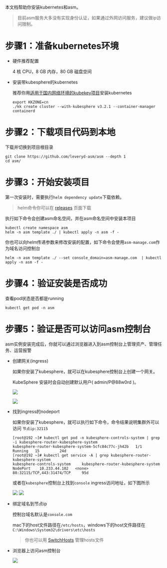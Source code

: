 #

本文档帮助你安装kubernetes和asm。

> 目前asm服务大多没有实现身份认证，如果通过外网访问服务，建议做ip访问限制。

# 步骤1：准备kubernetes环境
* 硬件推荐配置

  4 核 CPU，8 GB 内存，80 GB 磁盘空间

* 安装带kubesphere的kubernetes

  推荐你用[适用于国内网络环境的kubekey项目](https://github.com/kubesphere/kubekey/)安装kubernetes

  ```
  export KKZONE=cn
  ./kk create cluster --with-kubesphere v3.2.1 --container-manager containerd
  ```

# 步骤2：下载项目代码到本地

下载并切换到项目根目录
```
git clone https://github.com/leveryd-asm/asm --depth 1
cd asm/
```

# 步骤3：开始安装项目

第一次安装时，需要执行`helm dependency update`下载依赖。

> helm命令你可以在 [releases](https://github.com/helm/helm/releases) 页面下载

执行如下命令会创建asm命名空间，并在asm命名空间中安装本项目
```
kubectl create namespace asm
helm -n asm template ./ | kubectl apply -n asm -f -
```

你也可以向helm传递参数来修改安装的配置，如下命令会使用`asm-manage.com`作为域名访问控制台
```
helm -n asm template ./ --set console_domain=asm-manage.com  | kubectl apply -n asm -f -
```

# 步骤4：验证安装是否成功

查看pod状态是否都是running
```
kubectl get pod -n asm
```

# 步骤5：验证是否可以访问asm控制台

asm实例安装完成后，你就可以通过浏览器进入到asm控制台上管理资产、管理任务、运营报警

* 创建网关(ingress)

  如果你安装了kubesphere，就可以在kubesphere控制台上创建一个网关。

  KubeSphere 安装时会自动创建默认用户( admin/P@88w0rd )。
  
  ![](https://github.com/leveryd-asm/asm-document/assets/1846319/8642d1a4-8498-4c2e-a5e0-e2e240f47fd2)


  ![](https://user-images.githubusercontent.com/1846319/226091298-d13f5e7e-6d61-4648-bcb3-fdec2da96e92.png)

* 找到ingress的nodeport

  如果你安装了kubesphere，就可以执行如下命令，命令结果说明集群外可以访问 `节点ip:32115`
  ```
  [root@192 ~]# kubectl get pod -n kubesphere-controls-system | grep -i kubesphere-router-kubesphere-system
  kubesphere-router-kubesphere-system-5cfc84c77c-jh42b   1/1     Running   15         24d
  [root@192 ~]# kubectl get service -A | grep kubesphere-router-kubesphere-system
  kubesphere-controls-system     kubesphere-router-kubesphere-system           NodePort    10.233.44.102   <none>        80:32115/TCP,443:31474/TCP     95d
  ```

  或者在`kubesphere`控制台上找到`console` ingress访问地址，如下图所示

  ![](https://user-images.githubusercontent.com/1846319/209645921-d845c719-4f31-4e88-ae7c-c4326019b90a.png)
  ![](https://user-images.githubusercontent.com/1846319/209645971-34b5443c-bcd3-46a2-84a8-fa2378cbc9df.png)


* 绑定域名到节点ip

  控制台域名默认是`console.com`

  mac下的host文件路径在`/etc/hosts`，windows下的host文件路径在`C:\Windows\System32\drivers\etc\hosts`

  > 你也可以用 [SwitchHosts](https://github.com/oldj/SwitchHosts) 管理hosts文件

* 浏览器上访问asm控制台

  ![](https://user-images.githubusercontent.com/1846319/225215933-1a8bec34-c07e-4ce2-8d88-ee805e72796a.png)
